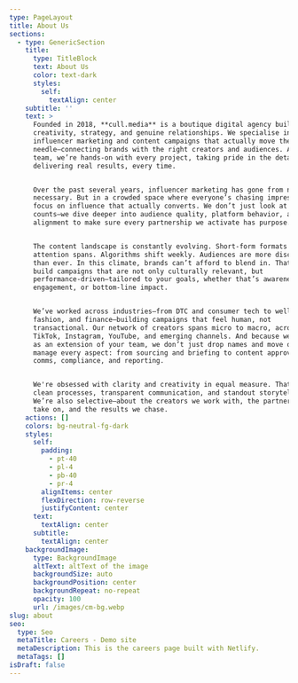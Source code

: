 ```yaml
---
type: PageLayout
title: About Us
sections:
  - type: GenericSection
    title:
      type: TitleBlock
      text: About Us
      color: text-dark
      styles:
        self:
          textAlign: center
    subtitle: ''
    text: >
      Founded in 2018, **cull.media** is a boutique digital agency built on
      creativity, strategy, and genuine relationships. We specialise in
      influencer marketing and content campaigns that actually move the
      needle—connecting brands with the right creators and audiences. As a small
      team, we’re hands-on with every project, taking pride in the details and
      delivering real results, every time.


      Over the past several years, influencer marketing has gone from niche to
      necessary. But in a crowded space where everyone’s chasing impressions, we
      focus on influence that actually converts. We don’t just look at follower
      counts—we dive deeper into audience quality, platform behavior, and brand
      alignment to make sure every partnership we activate has purpose.


      The content landscape is constantly evolving. Short-form formats dominate
      attention spans. Algorithms shift weekly. Audiences are more discerning
      than ever. In this climate, brands can’t afford to blend in. That’s why we
      build campaigns that are not only culturally relevant, but
      performance-driven—tailored to your goals, whether that’s awareness,
      engagement, or bottom-line impact.


      We’ve worked across industries—from DTC and consumer tech to wellness,
      fashion, and finance—building campaigns that feel human, not
      transactional. Our network of creators spans micro to macro, across
      TikTok, Instagram, YouTube, and emerging channels. And because we operate
      as an extension of your team, we don’t just drop names and move on—we
      manage every aspect: from sourcing and briefing to content approvals,
      comms, compliance, and reporting.


      We're obsessed with clarity and creativity in equal measure. That means
      clean processes, transparent communication, and standout storytelling.
      We’re also selective—about the creators we work with, the partnerships we
      take on, and the results we chase.
    actions: []
    colors: bg-neutral-fg-dark
    styles:
      self:
        padding:
          - pt-40
          - pl-4
          - pb-40
          - pr-4
        alignItems: center
        flexDirection: row-reverse
        justifyContent: center
      text:
        textAlign: center
      subtitle:
        textAlign: center
    backgroundImage:
      type: BackgroundImage
      altText: altText of the image
      backgroundSize: auto
      backgroundPosition: center
      backgroundRepeat: no-repeat
      opacity: 100
      url: /images/cm-bg.webp
slug: about
seo:
  type: Seo
  metaTitle: Careers - Demo site
  metaDescription: This is the careers page built with Netlify.
  metaTags: []
isDraft: false
---
```


